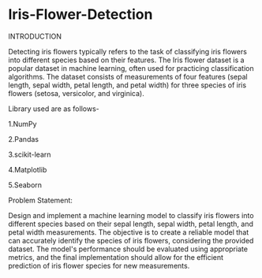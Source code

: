# Iris-Flower-Detection

INTRODUCTION

Detecting iris flowers typically refers to the task of classifying iris flowers into different species based on their features. The Iris flower dataset is a popular dataset in machine learning, often used for practicing classification algorithms. The dataset consists of measurements of four features (sepal length, sepal width, petal length, and petal width) for three species of iris flowers (setosa, versicolor, and virginica).

Library used are as follows-

1.NumPy

2.Pandas

3.scikit-learn

4.Matplotlib

5.Seaborn

Problem Statement:

Design and implement a machine learning model to classify iris flowers into different species based on their sepal length, sepal width, petal length, and petal width measurements. The objective is to create a reliable model that can accurately identify the species of iris flowers, considering the provided dataset. The model's performance should be evaluated using appropriate metrics, and the final implementation should allow for the efficient prediction of iris flower species for new measurements.
